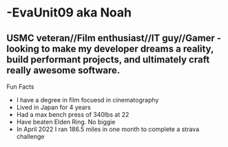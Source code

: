 <h1>-EvaUnit09 aka Noah</h1>

<h2>USMC veteran//Film enthusiast//IT guy//Gamer - looking to make my developer dreams a reality, build performant projects, and ultimately craft really awesome software.</h2>

Fun Facts
<ul>
<li>I have a degree in film focuesd in cinematography </li>
<li>Lived in Japan for 4 years</li>
<li>Had a max bench press of 340lbs at 22</li>
<li>Have beaten Elden Ring. No biggie</li>
<li>In April 2022 I ran 186.5 miles in one month to complete a strava challenge</li>
</ul>

<!---
EvaUnit09/EvaUnit09 is a ✨ special ✨ repository because its `README.md` (this file) appears on your GitHub profile.
You can click the Preview link to take a look at your changes.
--->
